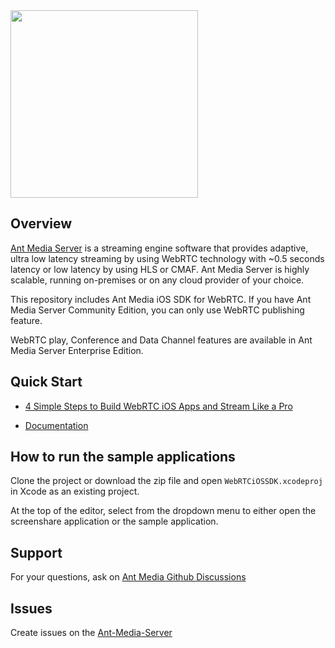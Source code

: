 <img src="https://user-images.githubusercontent.com/54481799/95862105-16cb0e00-0d6b-11eb-9087-88888889825d.png" width=300px />

## Overview

<a href="https://antmedia.io">Ant Media Server</a> is a streaming engine software that provides adaptive, ultra low latency streaming by using WebRTC technology with ~0.5 seconds latency or low latency by using HLS or CMAF. Ant Media Server is highly scalable, running on-premises or on any cloud provider of your choice.

This repository includes Ant Media iOS SDK for WebRTC. If you have Ant Media Server Community Edition, you can only use WebRTC publishing feature.

WebRTC play, Conference and Data Channel features are available in Ant Media Server Enterprise Edition.

## Quick Start 

- <a href="https://antmedia.io/build-and-try-webrtc-ios-app-for-dummies" />4 Simple Steps to Build WebRTC iOS Apps and Stream Like a Pro</a>

- <a href="https://antmedia.io/docs/guides/developer-sdk-and-api/sdk-integration/ios-sdk/"> Documentation </a>

## How to run the sample applications

Clone the project or download the zip file and open `WebRTCiOSSDK.xcodeproj` in Xcode as an existing project. 

At the top of the editor, select from the dropdown menu to either open the screenshare application or the sample application. 

## Support
For your questions, ask on [Ant Media Github Discussions](https://github.com/orgs/ant-media/discussions)


## Issues
Create issues on the [Ant-Media-Server](https://github.com/ant-media/Ant-Media-Server/issues)
